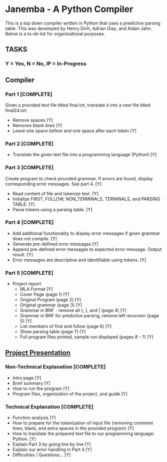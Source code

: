 # Janemba - A Python Compiler

This is a top down compiler written in Python that uses a predictive parsing table. This was developed by Henry Dinh, Adrian Diaz, and Aidan Jahn. Below is a to-do list for organizational purposes.

## TASKS

### Y = Yes, N = No, IP = In-Progress

## Compiler

### Part 1 [COMPLETE]

Given a provided text file titled final.txt, translate it into a new file titled final24.txt:

-   Remove spaces [Y]
-   Removes blank lines [Y]
-   Leave one space before and one space after each token [Y]

### Part 2 [COMPLETE]

-   Translate the given text file into a programming language (Python) [Y]

### Part 3 [COMPLETE]

Create program to check provided grammar. If errors are found, display corresponding error messages. See part 4. [Y]

-   Read content of file and tokenize text. [Y].
-   Initialize FIRST, FOLLOW, NON_TERMINALS, TERMINALS, and PARSING TABLE. [Y]
-   Parse tokens using a parsing table. [Y]

### Part 4 [COMPLETE]

-   Add additional functionality to display error messages if given grammar does not compile. [Y]
-   Generate pre-defined error messages [Y]
-   Append pre-defined error messages to expected error message. Output result. [Y]
-   Error messages are descriptive and identifiable using tokens. [Y]

### Part 5 [COMPLETE]

-   Project report
    -   MLA Format [Y]
    -   Cover Page (page 1) [Y]
    -   Original Program (page 2) [Y]
    -   Original grammar (page 3) [Y]
    -   Grammar in BNF - remove all {, }, and | (page 4) [Y]
    -   Grammar in BNF for predictive parsing, remove left recursion (page 5) [Y]
    -   List members of first and follow (page 6) [Y]
    -   Show parsing table (page 7) [Y]
    -   Full program files printed, sample run displayed (pages 8 - ?) [Y]

## [Project Presentation](https://docs.google.com/presentation/d/1M_c6-o-KFVf6Jpgd8vFNdLSwECEmiMmrDnKDWoGh2p8/edit?usp=sharing)

### Non-Technical Explanation [COMPLETE]

-   Intro page [Y]
-   Brief summary [Y]
-   How to run the program [Y]
-   Program files, organization of the project, and guide [Y]

### Technical Explanation [COMPLETE]

-   Function analysis [Y]
-   How to prepare for the tokenization of input file (removing comment lines, blank, and extra spaces in the provided program) [Y]
-   How to translate the prepared text file to our programming language: Python. [Y]
-   Explain Part 3 by going line by line [Y]
-   Explain our error handling in Part 4 [Y]
-   Difficulties / Questions... [Y]
